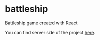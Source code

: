 # battleship

Battleship game created with React

You can find server side of the project [here](https://github.com/jusadocode/battleship-server).
